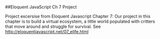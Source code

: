 ##Eloquent JavaScript Ch 7 Project

Project excersise from Eloquent Javascript Chapter 7: Our project in this chapter is to build a virtual ecosystem, a little world populated with critters that move around and struggle for survival.
See http://eloquentjavascript.net/07_elife.html
